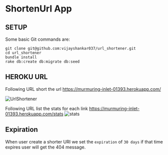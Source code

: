 # ShortenUrl App

## SETUP

Some basic Git commands are:
```
git clone git@github.com:vijayshankar037/url_shortener.git
cd url_shortener
bundle install
rake db:create db:migrate db:seed
```

## HEROKU URL
 Following URL short the url
  https://murmuring-inlet-01393.herokuapp.com/

  ![UrlShortener](https://user-images.githubusercontent.com/6635787/92331208-a279bc80-f092-11ea-9a05-1b8e5195c40f.png)

Following URL list the stats for each link
  https://murmuring-inlet-01393.herokuapp.com/stats
  ![stats](https://user-images.githubusercontent.com/6635787/92331210-a73e7080-f092-11ea-89f5-3b47654f4114.png)

## Expiration
 When user create a shorter URI we set the `expiration` of `30 days` if that time expires user will get the 404 message. 

